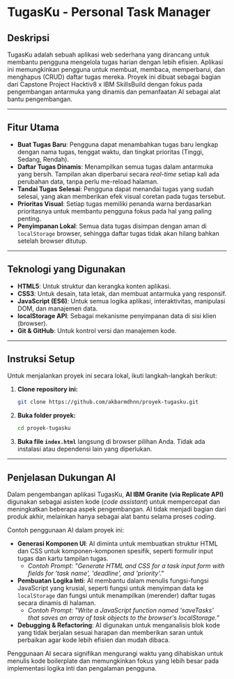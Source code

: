 # TugasKu - Personal Task Manager

## Deskripsi

TugasKu adalah sebuah aplikasi web sederhana yang dirancang untuk membantu pengguna mengelola tugas harian dengan lebih efisien. Aplikasi ini memungkinkan pengguna untuk membuat, membaca, memperbarui, dan menghapus (CRUD) daftar tugas mereka. Proyek ini dibuat sebagai bagian dari Capstone Project Hacktiv8 x IBM SkillsBuild dengan fokus pada pengembangan antarmuka yang dinamis dan pemanfaatan AI sebagai alat bantu pengembangan.

---

## Fitur Utama

* **Buat Tugas Baru**: Pengguna dapat menambahkan tugas baru lengkap dengan nama tugas, tenggat waktu, dan tingkat prioritas (Tinggi, Sedang, Rendah).
* **Daftar Tugas Dinamis**: Menampilkan semua tugas dalam antarmuka yang bersih. Tampilan akan diperbarui secara *real-time* setiap kali ada perubahan data, tanpa perlu me-reload halaman.
* **Tandai Tugas Selesai**: Pengguna dapat menandai tugas yang sudah selesai, yang akan memberikan efek visual coretan pada tugas tersebut.
* **Prioritas Visual**: Setiap tugas memiliki penanda warna berdasarkan prioritasnya untuk membantu pengguna fokus pada hal yang paling penting.
* **Penyimpanan Lokal**: Semua data tugas disimpan dengan aman di `localStorage` browser, sehingga daftar tugas tidak akan hilang bahkan setelah browser ditutup.

---

## Teknologi yang Digunakan

* **HTML5**: Untuk struktur dan kerangka konten aplikasi.
* **CSS3**: Untuk desain, tata letak, dan membuat antarmuka yang responsif.
* **JavaScript (ES6)**: Untuk semua logika aplikasi, interaktivitas, manipulasi DOM, dan manajemen data.
* **localStorage API**: Sebagai mekanisme penyimpanan data di sisi klien (browser).
* **Git & GitHub**: Untuk kontrol versi dan manajemen kode.

---

## Instruksi Setup

Untuk menjalankan proyek ini secara lokal, ikuti langkah-langkah berikut:

1.  **Clone repository ini:**
    ```bash
    git clone https://github.com/akbarmdhnn/proyek-tugasku.git
    ```
2.  **Buka folder proyek:**
    ```bash
    cd proyek-tugasku
    ```
3.  **Buka file `index.html`** langsung di browser pilihan Anda. Tidak ada instalasi atau dependensi lain yang diperlukan.

---

## Penjelasan Dukungan AI

Dalam pengembangan aplikasi TugasKu, **AI IBM Granite (via Replicate API)** digunakan sebagai asisten kode (*code assistant*) untuk mempercepat dan meningkatkan beberapa aspek pengembangan. AI tidak menjadi bagian dari produk akhir, melainkan hanya sebagai alat bantu selama proses *coding*.

Contoh penggunaan AI dalam proyek ini:

* **Generasi Komponen UI**: AI diminta untuk membuatkan struktur HTML dan CSS untuk komponen-komponen spesifik, seperti formulir input tugas dan kartu tampilan tugas.
    * *Contoh Prompt: "Generate HTML and CSS for a task input form with fields for 'task name', 'deadline', and 'priority'."*
* **Pembuatan Logika Inti**: AI membantu dalam menulis fungsi-fungsi JavaScript yang krusial, seperti fungsi untuk menyimpan data ke `localStorage` dan fungsi untuk menampilkan (merender) daftar tugas secara dinamis di halaman.
    * *Contoh Prompt: "Write a JavaScript function named 'saveTasks' that saves an array of task objects to the browser's localStorage."*
* **Debugging & Refactoring**: AI digunakan untuk menganalisis blok kode yang tidak berjalan sesuai harapan dan memberikan saran untuk perbaikan agar kode lebih efisien dan mudah dibaca.

Penggunaan AI secara signifikan mengurangi waktu yang dihabiskan untuk menulis kode boilerplate dan memungkinkan fokus yang lebih besar pada implementasi logika inti dan pengalaman pengguna.